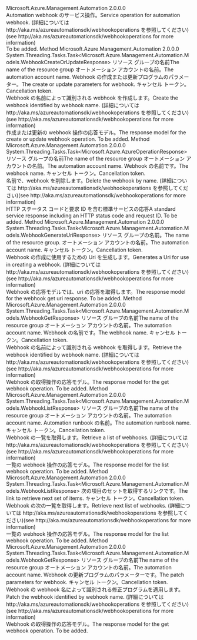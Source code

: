 <Type Name="IWebhookOperations" FullName="Microsoft.Azure.Management.Automation.IWebhookOperations">
  <TypeSignature Language="C#" Value="public interface IWebhookOperations" />
  <TypeSignature Language="ILAsm" Value=".class public interface auto ansi abstract IWebhookOperations" />
  <TypeSignature Language="DocId" Value="T:Microsoft.Azure.Management.Automation.IWebhookOperations" />
  <TypeSignature Language="VB.NET" Value="Public Interface IWebhookOperations" />
  <TypeSignature Language="F#" Value="type IWebhookOperations = interface" />
  <AssemblyInfo>
    <AssemblyName>Microsoft.Azure.Management.Automation</AssemblyName>
    <AssemblyVersion>2.0.0.0</AssemblyVersion>
  </AssemblyInfo>
  <Interfaces />
  <Docs>
    <summary>
            <span data-ttu-id="567fd-101">Automation webhook のサービス操作。</span><span class="sxs-lookup"><span data-stu-id="567fd-101">Service operation for automation webhook.</span></span>  <span data-ttu-id="567fd-102">(詳細については http://aka.ms/azureautomationsdk/webhookoperations を参照してください)</span><span class="sxs-lookup"><span data-stu-id="567fd-102">(see http://aka.ms/azureautomationsdk/webhookoperations for more information)</span></span>
            </summary>
    <remarks>To be added.</remarks>
  </Docs>
  <Members>
    <Member MemberName="CreateOrUpdateAsync">
      <MemberSignature Language="C#" Value="public System.Threading.Tasks.Task&lt;Microsoft.Azure.Management.Automation.Models.WebhookCreateOrUpdateResponse&gt; CreateOrUpdateAsync (string resourceGroupName, string automationAccount, Microsoft.Azure.Management.Automation.Models.WebhookCreateOrUpdateParameters parameters, System.Threading.CancellationToken cancellationToken);" />
      <MemberSignature Language="ILAsm" Value=".method public hidebysig newslot virtual instance class System.Threading.Tasks.Task`1&lt;class Microsoft.Azure.Management.Automation.Models.WebhookCreateOrUpdateResponse&gt; CreateOrUpdateAsync(string resourceGroupName, string automationAccount, class Microsoft.Azure.Management.Automation.Models.WebhookCreateOrUpdateParameters parameters, valuetype System.Threading.CancellationToken cancellationToken) cil managed" />
      <MemberSignature Language="DocId" Value="M:Microsoft.Azure.Management.Automation.IWebhookOperations.CreateOrUpdateAsync(System.String,System.String,Microsoft.Azure.Management.Automation.Models.WebhookCreateOrUpdateParameters,System.Threading.CancellationToken)" />
      <MemberSignature Language="F#" Value="abstract member CreateOrUpdateAsync : string * string * Microsoft.Azure.Management.Automation.Models.WebhookCreateOrUpdateParameters * System.Threading.CancellationToken -&gt; System.Threading.Tasks.Task&lt;Microsoft.Azure.Management.Automation.Models.WebhookCreateOrUpdateResponse&gt;" Usage="iWebhookOperations.CreateOrUpdateAsync (resourceGroupName, automationAccount, parameters, cancellationToken)" />
      <MemberType>Method</MemberType>
      <AssemblyInfo>
        <AssemblyName>Microsoft.Azure.Management.Automation</AssemblyName>
        <AssemblyVersion>2.0.0.0</AssemblyVersion>
      </AssemblyInfo>
      <ReturnValue>
        <ReturnType>System.Threading.Tasks.Task&lt;Microsoft.Azure.Management.Automation.Models.WebhookCreateOrUpdateResponse&gt;</ReturnType>
      </ReturnValue>
      <Parameters>
        <Parameter Name="resourceGroupName" Type="System.String" />
        <Parameter Name="automationAccount" Type="System.String" />
        <Parameter Name="parameters" Type="Microsoft.Azure.Management.Automation.Models.WebhookCreateOrUpdateParameters" />
        <Parameter Name="cancellationToken" Type="System.Threading.CancellationToken" />
      </Parameters>
      <Docs>
        <param name="resourceGroupName">
            <span data-ttu-id="567fd-103">リソース グループの名前</span><span class="sxs-lookup"><span data-stu-id="567fd-103">The name of the resource group</span></span>
            </param>
        <param name="automationAccount">
            <span data-ttu-id="567fd-104">オートメーション アカウントの名前。</span><span class="sxs-lookup"><span data-stu-id="567fd-104">The automation account name.</span></span>
            </param>
        <param name="parameters">
            <span data-ttu-id="567fd-105">Webhook の作成または更新プログラムのパラメーター。</span><span class="sxs-lookup"><span data-stu-id="567fd-105">The create or update parameters for webhook.</span></span>
            </param>
        <param name="cancellationToken">
            <span data-ttu-id="567fd-106">キャンセル トークン。</span><span class="sxs-lookup"><span data-stu-id="567fd-106">Cancellation token.</span></span>
            </param>
        <summary>
            <span data-ttu-id="567fd-107">Webhook の名前によって識別される webhook を作成します。</span><span class="sxs-lookup"><span data-stu-id="567fd-107">Create the webhook identified by webhook name.</span></span>  <span data-ttu-id="567fd-108">(詳細については http://aka.ms/azureautomationsdk/webhookoperations を参照してください)</span><span class="sxs-lookup"><span data-stu-id="567fd-108">(see http://aka.ms/azureautomationsdk/webhookoperations for more information)</span></span>
            </summary>
        <returns>
            <span data-ttu-id="567fd-109">作成または更新の webhook 操作の応答モデル。</span><span class="sxs-lookup"><span data-stu-id="567fd-109">The response model for the create or update webhook operation.</span></span>
            </returns>
        <remarks>To be added.</remarks>
      </Docs>
    </Member>
    <Member MemberName="DeleteAsync">
      <MemberSignature Language="C#" Value="public System.Threading.Tasks.Task&lt;Microsoft.Azure.AzureOperationResponse&gt; DeleteAsync (string resourceGroupName, string automationAccount, string webhookName, System.Threading.CancellationToken cancellationToken);" />
      <MemberSignature Language="ILAsm" Value=".method public hidebysig newslot virtual instance class System.Threading.Tasks.Task`1&lt;class Microsoft.Azure.AzureOperationResponse&gt; DeleteAsync(string resourceGroupName, string automationAccount, string webhookName, valuetype System.Threading.CancellationToken cancellationToken) cil managed" />
      <MemberSignature Language="DocId" Value="M:Microsoft.Azure.Management.Automation.IWebhookOperations.DeleteAsync(System.String,System.String,System.String,System.Threading.CancellationToken)" />
      <MemberSignature Language="F#" Value="abstract member DeleteAsync : string * string * string * System.Threading.CancellationToken -&gt; System.Threading.Tasks.Task&lt;Microsoft.Azure.AzureOperationResponse&gt;" Usage="iWebhookOperations.DeleteAsync (resourceGroupName, automationAccount, webhookName, cancellationToken)" />
      <MemberType>Method</MemberType>
      <AssemblyInfo>
        <AssemblyName>Microsoft.Azure.Management.Automation</AssemblyName>
        <AssemblyVersion>2.0.0.0</AssemblyVersion>
      </AssemblyInfo>
      <ReturnValue>
        <ReturnType>System.Threading.Tasks.Task&lt;Microsoft.Azure.AzureOperationResponse&gt;</ReturnType>
      </ReturnValue>
      <Parameters>
        <Parameter Name="resourceGroupName" Type="System.String" />
        <Parameter Name="automationAccount" Type="System.String" />
        <Parameter Name="webhookName" Type="System.String" />
        <Parameter Name="cancellationToken" Type="System.Threading.CancellationToken" />
      </Parameters>
      <Docs>
        <param name="resourceGroupName">
            <span data-ttu-id="567fd-110">リソース グループの名前</span><span class="sxs-lookup"><span data-stu-id="567fd-110">The name of the resource group</span></span>
            </param>
        <param name="automationAccount">
            <span data-ttu-id="567fd-111">オートメーション アカウントの名前。</span><span class="sxs-lookup"><span data-stu-id="567fd-111">The automation account name.</span></span>
            </param>
        <param name="webhookName">
            <span data-ttu-id="567fd-112">Webhook の名前です。</span><span class="sxs-lookup"><span data-stu-id="567fd-112">The webhook name.</span></span>
            </param>
        <param name="cancellationToken">
            <span data-ttu-id="567fd-113">キャンセル トークン。</span><span class="sxs-lookup"><span data-stu-id="567fd-113">Cancellation token.</span></span>
            </param>
        <summary>
            <span data-ttu-id="567fd-114">名前で、webhook を削除します。</span><span class="sxs-lookup"><span data-stu-id="567fd-114">Delete the webhook by name.</span></span>  <span data-ttu-id="567fd-115">(詳細については http://aka.ms/azureautomationsdk/webhookoperations を参照してください)</span><span class="sxs-lookup"><span data-stu-id="567fd-115">(see http://aka.ms/azureautomationsdk/webhookoperations for more information)</span></span>
            </summary>
        <returns>
            <span data-ttu-id="567fd-116">HTTP ステータス コードと要求 ID を含む標準サービスの応答</span><span class="sxs-lookup"><span data-stu-id="567fd-116">A standard service response including an HTTP status code and request ID.</span></span>
            </returns>
        <remarks>To be added.</remarks>
      </Docs>
    </Member>
    <Member MemberName="GenerateUriAsync">
      <MemberSignature Language="C#" Value="public System.Threading.Tasks.Task&lt;Microsoft.Azure.Management.Automation.Models.WebhookGenerateUriResponse&gt; GenerateUriAsync (string resourceGroupName, string automationAccount, System.Threading.CancellationToken cancellationToken);" />
      <MemberSignature Language="ILAsm" Value=".method public hidebysig newslot virtual instance class System.Threading.Tasks.Task`1&lt;class Microsoft.Azure.Management.Automation.Models.WebhookGenerateUriResponse&gt; GenerateUriAsync(string resourceGroupName, string automationAccount, valuetype System.Threading.CancellationToken cancellationToken) cil managed" />
      <MemberSignature Language="DocId" Value="M:Microsoft.Azure.Management.Automation.IWebhookOperations.GenerateUriAsync(System.String,System.String,System.Threading.CancellationToken)" />
      <MemberSignature Language="F#" Value="abstract member GenerateUriAsync : string * string * System.Threading.CancellationToken -&gt; System.Threading.Tasks.Task&lt;Microsoft.Azure.Management.Automation.Models.WebhookGenerateUriResponse&gt;" Usage="iWebhookOperations.GenerateUriAsync (resourceGroupName, automationAccount, cancellationToken)" />
      <MemberType>Method</MemberType>
      <AssemblyInfo>
        <AssemblyName>Microsoft.Azure.Management.Automation</AssemblyName>
        <AssemblyVersion>2.0.0.0</AssemblyVersion>
      </AssemblyInfo>
      <ReturnValue>
        <ReturnType>System.Threading.Tasks.Task&lt;Microsoft.Azure.Management.Automation.Models.WebhookGenerateUriResponse&gt;</ReturnType>
      </ReturnValue>
      <Parameters>
        <Parameter Name="resourceGroupName" Type="System.String" />
        <Parameter Name="automationAccount" Type="System.String" />
        <Parameter Name="cancellationToken" Type="System.Threading.CancellationToken" />
      </Parameters>
      <Docs>
        <param name="resourceGroupName">
            <span data-ttu-id="567fd-117">リソース グループの名前。</span><span class="sxs-lookup"><span data-stu-id="567fd-117">The name of the resource group.</span></span>
            </param>
        <param name="automationAccount">
            <span data-ttu-id="567fd-118">オートメーション アカウントの名前。</span><span class="sxs-lookup"><span data-stu-id="567fd-118">The automation account name.</span></span>
            </param>
        <param name="cancellationToken">
            <span data-ttu-id="567fd-119">キャンセル トークン。</span><span class="sxs-lookup"><span data-stu-id="567fd-119">Cancellation token.</span></span>
            </param>
        <summary>
            <span data-ttu-id="567fd-120">Webhook の作成に使用するための Uri を生成します。</span><span class="sxs-lookup"><span data-stu-id="567fd-120">Generates a Uri for use in creating a webhook.</span></span>  <span data-ttu-id="567fd-121">(詳細については http://aka.ms/azureautomationsdk/webhookoperations を参照してください)</span><span class="sxs-lookup"><span data-stu-id="567fd-121">(see http://aka.ms/azureautomationsdk/webhookoperations for more information)</span></span>
            </summary>
        <returns>
            <span data-ttu-id="567fd-122">Webhook の応答モデルでは、uri の応答を取得します。</span><span class="sxs-lookup"><span data-stu-id="567fd-122">The response model for the webhook get uri response.</span></span>
            </returns>
        <remarks>To be added.</remarks>
      </Docs>
    </Member>
    <Member MemberName="GetAsync">
      <MemberSignature Language="C#" Value="public System.Threading.Tasks.Task&lt;Microsoft.Azure.Management.Automation.Models.WebhookGetResponse&gt; GetAsync (string resourceGroupName, string automationAccount, string webhookName, System.Threading.CancellationToken cancellationToken);" />
      <MemberSignature Language="ILAsm" Value=".method public hidebysig newslot virtual instance class System.Threading.Tasks.Task`1&lt;class Microsoft.Azure.Management.Automation.Models.WebhookGetResponse&gt; GetAsync(string resourceGroupName, string automationAccount, string webhookName, valuetype System.Threading.CancellationToken cancellationToken) cil managed" />
      <MemberSignature Language="DocId" Value="M:Microsoft.Azure.Management.Automation.IWebhookOperations.GetAsync(System.String,System.String,System.String,System.Threading.CancellationToken)" />
      <MemberSignature Language="F#" Value="abstract member GetAsync : string * string * string * System.Threading.CancellationToken -&gt; System.Threading.Tasks.Task&lt;Microsoft.Azure.Management.Automation.Models.WebhookGetResponse&gt;" Usage="iWebhookOperations.GetAsync (resourceGroupName, automationAccount, webhookName, cancellationToken)" />
      <MemberType>Method</MemberType>
      <AssemblyInfo>
        <AssemblyName>Microsoft.Azure.Management.Automation</AssemblyName>
        <AssemblyVersion>2.0.0.0</AssemblyVersion>
      </AssemblyInfo>
      <ReturnValue>
        <ReturnType>System.Threading.Tasks.Task&lt;Microsoft.Azure.Management.Automation.Models.WebhookGetResponse&gt;</ReturnType>
      </ReturnValue>
      <Parameters>
        <Parameter Name="resourceGroupName" Type="System.String" />
        <Parameter Name="automationAccount" Type="System.String" />
        <Parameter Name="webhookName" Type="System.String" />
        <Parameter Name="cancellationToken" Type="System.Threading.CancellationToken" />
      </Parameters>
      <Docs>
        <param name="resourceGroupName">
            <span data-ttu-id="567fd-123">リソース グループの名前</span><span class="sxs-lookup"><span data-stu-id="567fd-123">The name of the resource group</span></span>
            </param>
        <param name="automationAccount">
            <span data-ttu-id="567fd-124">オートメーション アカウントの名前。</span><span class="sxs-lookup"><span data-stu-id="567fd-124">The automation account name.</span></span>
            </param>
        <param name="webhookName">
            <span data-ttu-id="567fd-125">Webhook の名前です。</span><span class="sxs-lookup"><span data-stu-id="567fd-125">The webhook name.</span></span>
            </param>
        <param name="cancellationToken">
            <span data-ttu-id="567fd-126">キャンセル トークン。</span><span class="sxs-lookup"><span data-stu-id="567fd-126">Cancellation token.</span></span>
            </param>
        <summary>
            <span data-ttu-id="567fd-127">Webhook の名前によって識別される webhook を取得します。</span><span class="sxs-lookup"><span data-stu-id="567fd-127">Retrieve the webhook identified by webhook name.</span></span>  <span data-ttu-id="567fd-128">(詳細については http://aka.ms/azureautomationsdk/webhookoperations を参照してください)</span><span class="sxs-lookup"><span data-stu-id="567fd-128">(see http://aka.ms/azureautomationsdk/webhookoperations for more information)</span></span>
            </summary>
        <returns>
            <span data-ttu-id="567fd-129">Webhook の取得操作の応答モデル。</span><span class="sxs-lookup"><span data-stu-id="567fd-129">The response model for the get webhook operation.</span></span>
            </returns>
        <remarks>To be added.</remarks>
      </Docs>
    </Member>
    <Member MemberName="ListAsync">
      <MemberSignature Language="C#" Value="public System.Threading.Tasks.Task&lt;Microsoft.Azure.Management.Automation.Models.WebhookListResponse&gt; ListAsync (string resourceGroupName, string automationAccount, string runbookName, System.Threading.CancellationToken cancellationToken);" />
      <MemberSignature Language="ILAsm" Value=".method public hidebysig newslot virtual instance class System.Threading.Tasks.Task`1&lt;class Microsoft.Azure.Management.Automation.Models.WebhookListResponse&gt; ListAsync(string resourceGroupName, string automationAccount, string runbookName, valuetype System.Threading.CancellationToken cancellationToken) cil managed" />
      <MemberSignature Language="DocId" Value="M:Microsoft.Azure.Management.Automation.IWebhookOperations.ListAsync(System.String,System.String,System.String,System.Threading.CancellationToken)" />
      <MemberSignature Language="F#" Value="abstract member ListAsync : string * string * string * System.Threading.CancellationToken -&gt; System.Threading.Tasks.Task&lt;Microsoft.Azure.Management.Automation.Models.WebhookListResponse&gt;" Usage="iWebhookOperations.ListAsync (resourceGroupName, automationAccount, runbookName, cancellationToken)" />
      <MemberType>Method</MemberType>
      <AssemblyInfo>
        <AssemblyName>Microsoft.Azure.Management.Automation</AssemblyName>
        <AssemblyVersion>2.0.0.0</AssemblyVersion>
      </AssemblyInfo>
      <ReturnValue>
        <ReturnType>System.Threading.Tasks.Task&lt;Microsoft.Azure.Management.Automation.Models.WebhookListResponse&gt;</ReturnType>
      </ReturnValue>
      <Parameters>
        <Parameter Name="resourceGroupName" Type="System.String" />
        <Parameter Name="automationAccount" Type="System.String" />
        <Parameter Name="runbookName" Type="System.String" />
        <Parameter Name="cancellationToken" Type="System.Threading.CancellationToken" />
      </Parameters>
      <Docs>
        <param name="resourceGroupName">
            <span data-ttu-id="567fd-130">リソース グループの名前</span><span class="sxs-lookup"><span data-stu-id="567fd-130">The name of the resource group</span></span>
            </param>
        <param name="automationAccount">
            <span data-ttu-id="567fd-131">オートメーション アカウントの名前。</span><span class="sxs-lookup"><span data-stu-id="567fd-131">The automation account name.</span></span>
            </param>
        <param name="runbookName">
            <span data-ttu-id="567fd-132">Automation runbook の名前。</span><span class="sxs-lookup"><span data-stu-id="567fd-132">The automation runbook name.</span></span>
            </param>
        <param name="cancellationToken">
            <span data-ttu-id="567fd-133">キャンセル トークン。</span><span class="sxs-lookup"><span data-stu-id="567fd-133">Cancellation token.</span></span>
            </param>
        <summary>
            <span data-ttu-id="567fd-134">Webhook の一覧を取得します。</span><span class="sxs-lookup"><span data-stu-id="567fd-134">Retrieve a list of webhooks.</span></span>  <span data-ttu-id="567fd-135">(詳細については http://aka.ms/azureautomationsdk/webhookoperations を参照してください)</span><span class="sxs-lookup"><span data-stu-id="567fd-135">(see http://aka.ms/azureautomationsdk/webhookoperations for more information)</span></span>
            </summary>
        <returns>
            <span data-ttu-id="567fd-136">一覧の webhook 操作の応答モデル。</span><span class="sxs-lookup"><span data-stu-id="567fd-136">The response model for the list webhook operation.</span></span>
            </returns>
        <remarks>To be added.</remarks>
      </Docs>
    </Member>
    <Member MemberName="ListNextAsync">
      <MemberSignature Language="C#" Value="public System.Threading.Tasks.Task&lt;Microsoft.Azure.Management.Automation.Models.WebhookListResponse&gt; ListNextAsync (string nextLink, System.Threading.CancellationToken cancellationToken);" />
      <MemberSignature Language="ILAsm" Value=".method public hidebysig newslot virtual instance class System.Threading.Tasks.Task`1&lt;class Microsoft.Azure.Management.Automation.Models.WebhookListResponse&gt; ListNextAsync(string nextLink, valuetype System.Threading.CancellationToken cancellationToken) cil managed" />
      <MemberSignature Language="DocId" Value="M:Microsoft.Azure.Management.Automation.IWebhookOperations.ListNextAsync(System.String,System.Threading.CancellationToken)" />
      <MemberSignature Language="F#" Value="abstract member ListNextAsync : string * System.Threading.CancellationToken -&gt; System.Threading.Tasks.Task&lt;Microsoft.Azure.Management.Automation.Models.WebhookListResponse&gt;" Usage="iWebhookOperations.ListNextAsync (nextLink, cancellationToken)" />
      <MemberType>Method</MemberType>
      <AssemblyInfo>
        <AssemblyName>Microsoft.Azure.Management.Automation</AssemblyName>
        <AssemblyVersion>2.0.0.0</AssemblyVersion>
      </AssemblyInfo>
      <ReturnValue>
        <ReturnType>System.Threading.Tasks.Task&lt;Microsoft.Azure.Management.Automation.Models.WebhookListResponse&gt;</ReturnType>
      </ReturnValue>
      <Parameters>
        <Parameter Name="nextLink" Type="System.String" />
        <Parameter Name="cancellationToken" Type="System.Threading.CancellationToken" />
      </Parameters>
      <Docs>
        <param name="nextLink">
            <span data-ttu-id="567fd-137">次の項目のセットを取得するリンクです。</span><span class="sxs-lookup"><span data-stu-id="567fd-137">The link to retrieve next set of items.</span></span>
            </param>
        <param name="cancellationToken">
            <span data-ttu-id="567fd-138">キャンセル トークン。</span><span class="sxs-lookup"><span data-stu-id="567fd-138">Cancellation token.</span></span>
            </param>
        <summary>
            <span data-ttu-id="567fd-139">Webhook の次の一覧を取得します。</span><span class="sxs-lookup"><span data-stu-id="567fd-139">Retrieve next list of webhooks.</span></span>  <span data-ttu-id="567fd-140">(詳細については http://aka.ms/azureautomationsdk/webhookoperations を参照してください)</span><span class="sxs-lookup"><span data-stu-id="567fd-140">(see http://aka.ms/azureautomationsdk/webhookoperations for more information)</span></span>
            </summary>
        <returns>
            <span data-ttu-id="567fd-141">一覧の webhook 操作の応答モデル。</span><span class="sxs-lookup"><span data-stu-id="567fd-141">The response model for the list webhook operation.</span></span>
            </returns>
        <remarks>To be added.</remarks>
      </Docs>
    </Member>
    <Member MemberName="PatchAsync">
      <MemberSignature Language="C#" Value="public System.Threading.Tasks.Task&lt;Microsoft.Azure.Management.Automation.Models.WebhookGetResponse&gt; PatchAsync (string resourceGroupName, string automationAccount, Microsoft.Azure.Management.Automation.Models.WebhookPatchParameters parameters, System.Threading.CancellationToken cancellationToken);" />
      <MemberSignature Language="ILAsm" Value=".method public hidebysig newslot virtual instance class System.Threading.Tasks.Task`1&lt;class Microsoft.Azure.Management.Automation.Models.WebhookGetResponse&gt; PatchAsync(string resourceGroupName, string automationAccount, class Microsoft.Azure.Management.Automation.Models.WebhookPatchParameters parameters, valuetype System.Threading.CancellationToken cancellationToken) cil managed" />
      <MemberSignature Language="DocId" Value="M:Microsoft.Azure.Management.Automation.IWebhookOperations.PatchAsync(System.String,System.String,Microsoft.Azure.Management.Automation.Models.WebhookPatchParameters,System.Threading.CancellationToken)" />
      <MemberSignature Language="F#" Value="abstract member PatchAsync : string * string * Microsoft.Azure.Management.Automation.Models.WebhookPatchParameters * System.Threading.CancellationToken -&gt; System.Threading.Tasks.Task&lt;Microsoft.Azure.Management.Automation.Models.WebhookGetResponse&gt;" Usage="iWebhookOperations.PatchAsync (resourceGroupName, automationAccount, parameters, cancellationToken)" />
      <MemberType>Method</MemberType>
      <AssemblyInfo>
        <AssemblyName>Microsoft.Azure.Management.Automation</AssemblyName>
        <AssemblyVersion>2.0.0.0</AssemblyVersion>
      </AssemblyInfo>
      <ReturnValue>
        <ReturnType>System.Threading.Tasks.Task&lt;Microsoft.Azure.Management.Automation.Models.WebhookGetResponse&gt;</ReturnType>
      </ReturnValue>
      <Parameters>
        <Parameter Name="resourceGroupName" Type="System.String" />
        <Parameter Name="automationAccount" Type="System.String" />
        <Parameter Name="parameters" Type="Microsoft.Azure.Management.Automation.Models.WebhookPatchParameters" />
        <Parameter Name="cancellationToken" Type="System.Threading.CancellationToken" />
      </Parameters>
      <Docs>
        <param name="resourceGroupName">
            <span data-ttu-id="567fd-142">リソース グループの名前</span><span class="sxs-lookup"><span data-stu-id="567fd-142">The name of the resource group</span></span>
            </param>
        <param name="automationAccount">
            <span data-ttu-id="567fd-143">オートメーション アカウントの名前。</span><span class="sxs-lookup"><span data-stu-id="567fd-143">The automation account name.</span></span>
            </param>
        <param name="parameters">
            <span data-ttu-id="567fd-144">Webhook の更新プログラムのパラメーターです。</span><span class="sxs-lookup"><span data-stu-id="567fd-144">The patch parameters for webhook.</span></span>
            </param>
        <param name="cancellationToken">
            <span data-ttu-id="567fd-145">キャンセル トークン。</span><span class="sxs-lookup"><span data-stu-id="567fd-145">Cancellation token.</span></span>
            </param>
        <summary>
            <span data-ttu-id="567fd-146">Webhook の webhook 名によって識別される修正プログラムを適用します。</span><span class="sxs-lookup"><span data-stu-id="567fd-146">Patch the webhook identified by webhook name.</span></span>  <span data-ttu-id="567fd-147">(詳細については http://aka.ms/azureautomationsdk/webhookoperations を参照してください)</span><span class="sxs-lookup"><span data-stu-id="567fd-147">(see http://aka.ms/azureautomationsdk/webhookoperations for more information)</span></span>
            </summary>
        <returns>
            <span data-ttu-id="567fd-148">Webhook の取得操作の応答モデル。</span><span class="sxs-lookup"><span data-stu-id="567fd-148">The response model for the get webhook operation.</span></span>
            </returns>
        <remarks>To be added.</remarks>
      </Docs>
    </Member>
  </Members>
</Type>